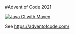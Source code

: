 #Advent of Code 2021

[![Java CI with Maven](https://github.com/valies/AoC2021/actions/workflows/maven.yml/badge.svg)](https://github.com/valies/AoC2021/actions/workflows/maven.yml)

See https://adventofcode.com/
